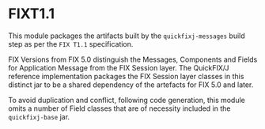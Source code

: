 # FIXT1.1

This module packages the artifacts built by the `quickfixj-messages` build step as per the `FIX T1.1` specification. 

FIX Versions from FIX 5.0 distinguish the Messages, Components and Fields for Application Message from the FIX Session layer.
The QuickFIX/J reference implementation packages the FIX Session layer classes in this distinct jar to be a shared dependency 
of the artefacts for FIX 5.0 and later.

To avoid duplication and conflict, following code generation, this module omits a number of Field classes that are 
of necessity included in the `quickfixj-base` jar. 
